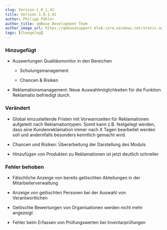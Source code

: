 ```yaml
---
slug: Version-1_0_1_41
title: Version 1.0.1.41
author: Philipp Pähler
author_title: qmBase Development Team
author_image_url: https://qmbasesupport.blob.core.windows.net/static-assets/img/persons/paehler_round.png
tags: [Changelog]
---
```

### Hinzugefügt

*   Auswertungen Qualitäsmonitor in den Bereichen

    *   Schulungsmanagement

    *   Chancen & Risiken

*   Reklamationsmanagement: Neue Auswahlmöglichkeiten für die Funktion Reklamatio befriedigt durch.

### Verändert

*   Global einzustellende Fristen mit Vorwarnzeiten für Reklamationen aufgeteilt nach Reklamationtypen. Somit kann z.B. festgelegt werden, dass eine Kundenreklamation immer nach X Tagen bearbeitet werden soll und andernfalls besonders kenntlich gemacht wird.

*   Chancen und Risiken: Überarbeitung der Darstellung des Moduls

*   Hinzufügen von Produkten zu Reklamationen ist jetzt deutlich schneller

### Fehler behoben

*   Fälschliche Anzeige von bereits gelöschten Abteilungen in der Mitarbeiterverwaltung

*   Anzeige von gelöschten Personen bei der Auswahl von Verantwortlichen

*   Gelöschte Bewertungen von Organisationen werden nicht mehr angezeigt

*   Fehler beim Erfassen von Prüfungswerten bei Inventarprüfungen